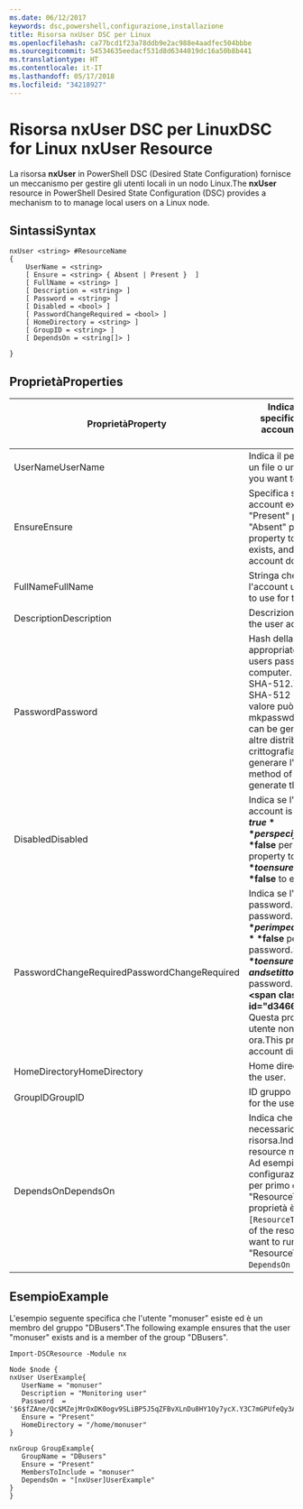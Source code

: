 ```yaml
---
ms.date: 06/12/2017
keywords: dsc,powershell,configurazione,installazione
title: Risorsa nxUser DSC per Linux
ms.openlocfilehash: ca77bcd1f23a78ddb9e2ac988e4aadfec504bbbe
ms.sourcegitcommit: 54534635eedacf531d8d6344019dc16a50b8b441
ms.translationtype: HT
ms.contentlocale: it-IT
ms.lasthandoff: 05/17/2018
ms.locfileid: "34218927"
---
```

# <a name="dsc-for-linux-nxuser-resource"></a><span data-ttu-id="d3466-103">Risorsa nxUser DSC per Linux</span><span class="sxs-lookup"><span data-stu-id="d3466-103">DSC for Linux nxUser Resource</span></span>

<span data-ttu-id="d3466-104">La risorsa **nxUser** in PowerShell DSC (Desired State Configuration) fornisce un meccanismo per gestire gli utenti locali in un nodo Linux.</span><span class="sxs-lookup"><span data-stu-id="d3466-104">The **nxUser** resource in PowerShell Desired State Configuration (DSC) provides a mechanism to to manage local users on a Linux node.</span></span>

## <a name="syntax"></a><span data-ttu-id="d3466-105">Sintassi</span><span class="sxs-lookup"><span data-stu-id="d3466-105">Syntax</span></span>

```
nxUser <string> #ResourceName
{
    UserName = <string>
    [ Ensure = <string> { Absent | Present }  ]
    [ FullName = <string> ]
    [ Description = <string> ]
    [ Password = <string> ]
    [ Disabled = <bool> ]
    [ PasswordChangeRequired = <bool> ]
    [ HomeDirectory = <string> ]
    [ GroupID = <string> ]
    [ DependsOn = <string[]> ]

}
```

## <a name="properties"></a><span data-ttu-id="d3466-106">Proprietà</span><span class="sxs-lookup"><span data-stu-id="d3466-106">Properties</span></span>

|  <span data-ttu-id="d3466-107">Proprietà</span><span class="sxs-lookup"><span data-stu-id="d3466-107">Property</span></span> |  <span data-ttu-id="d3466-108">Indica il nome dell'account per cui si vuole specificare un determinato stato.</span><span class="sxs-lookup"><span data-stu-id="d3466-108">Indicates the account name for which you want to ensure a specific state.</span></span> |
|---|---|
| <span data-ttu-id="d3466-109">UserName</span><span class="sxs-lookup"><span data-stu-id="d3466-109">UserName</span></span>| <span data-ttu-id="d3466-110">Indica il percorso in cui si vuole specificare lo stato di un file o una directory.</span><span class="sxs-lookup"><span data-stu-id="d3466-110">Specifies the location where you want to ensure the state for a file or directory.</span></span>|
| <span data-ttu-id="d3466-111">Ensure</span><span class="sxs-lookup"><span data-stu-id="d3466-111">Ensure</span></span>| <span data-ttu-id="d3466-112">Specifica se l'account esiste.</span><span class="sxs-lookup"><span data-stu-id="d3466-112">Specifies whether the account exists.</span></span> <span data-ttu-id="d3466-113">Impostare questa proprietà su "Present" per specificare che l'account esiste e su "Absent" per specificare che non esiste.</span><span class="sxs-lookup"><span data-stu-id="d3466-113">Set this property to "Present" to ensure that the account exists, and set it to "Absent" to ensure that the account does not exist.</span></span>|
| <span data-ttu-id="d3466-114">FullName</span><span class="sxs-lookup"><span data-stu-id="d3466-114">FullName</span></span>| <span data-ttu-id="d3466-115">Stringa che contiene il nome completo da usare per l'account utente.</span><span class="sxs-lookup"><span data-stu-id="d3466-115">A string that contains the full name to use for the user account.</span></span>|
| <span data-ttu-id="d3466-116">Description</span><span class="sxs-lookup"><span data-stu-id="d3466-116">Description</span></span>| <span data-ttu-id="d3466-117">Descrizione dell'account utente.</span><span class="sxs-lookup"><span data-stu-id="d3466-117">The description for the user account.</span></span>|
| <span data-ttu-id="d3466-118">Password</span><span class="sxs-lookup"><span data-stu-id="d3466-118">Password</span></span>| <span data-ttu-id="d3466-119">Hash della password dell'utente nel formato appropriato per il computer Linux.</span><span class="sxs-lookup"><span data-stu-id="d3466-119">The hash of the users password in the appropriate form for the Linux computer.</span></span> <span data-ttu-id="d3466-120">In genere, è un hash salt SHA-256 o SHA-512.</span><span class="sxs-lookup"><span data-stu-id="d3466-120">Typically, this is a salted SHA-256, or SHA-512 hash.</span></span> <span data-ttu-id="d3466-121">In Debian e Ubuntu Linux, questo valore può essere generato con il comando mkpasswd.</span><span class="sxs-lookup"><span data-stu-id="d3466-121">On Debian and Ubuntu Linux, this value can be generated with the mkpasswd command.</span></span> <span data-ttu-id="d3466-122">Per altre distribuzioni Linux, è possibile usare il metodo di crittografia della libreria Crypt di Python per generare l'hash.</span><span class="sxs-lookup"><span data-stu-id="d3466-122">For other Linux distros, the crypt method of Python’s Crypt library can be used to generate the hash.</span></span>|
| <span data-ttu-id="d3466-123">Disabled</span><span class="sxs-lookup"><span data-stu-id="d3466-123">Disabled</span></span>| <span data-ttu-id="d3466-124">Indica se l'account è abilitato.</span><span class="sxs-lookup"><span data-stu-id="d3466-124">Indicates whether the account is enabled.</span></span> <span data-ttu-id="d3466-125">Impostare questa proprietà su **$true** per specificare che l'account è disabilitato e su **$false** per specificare che è abilitato.</span><span class="sxs-lookup"><span data-stu-id="d3466-125">Set this property to **$true** to ensure that this account is disabled, and set it to **$false** to ensure that it is enabled.</span></span>|
| <span data-ttu-id="d3466-126">PasswordChangeRequired</span><span class="sxs-lookup"><span data-stu-id="d3466-126">PasswordChangeRequired</span></span>| <span data-ttu-id="d3466-127">Indica se l'utente può modificare la password.</span><span class="sxs-lookup"><span data-stu-id="d3466-127">Indicates whether the user can change the password.</span></span> <span data-ttu-id="d3466-128">Impostare questa proprietà su **$true** per impedire all'utente di modificare la password e su **$false** per consentire all'utente di modificare la password.</span><span class="sxs-lookup"><span data-stu-id="d3466-128">Set this property to **$true** to ensure that the user cannot change the password, and set it to **$false** to allow the user to change the password.</span></span> <span data-ttu-id="d3466-129">Il valore predefinito è **$false**.</span><span class="sxs-lookup"><span data-stu-id="d3466-129">The default value is **$false**.</span></span> <span data-ttu-id="d3466-130">Questa proprietà viene valutata solo se l'account utente non esisteva in precedenza e viene creato ora.</span><span class="sxs-lookup"><span data-stu-id="d3466-130">This property is only evaluated if the user account did not exist previously and is being created.</span></span>|
| <span data-ttu-id="d3466-131">HomeDirectory</span><span class="sxs-lookup"><span data-stu-id="d3466-131">HomeDirectory</span></span>| <span data-ttu-id="d3466-132">Home directory per l'utente.</span><span class="sxs-lookup"><span data-stu-id="d3466-132">The home directory for the user.</span></span>|
| <span data-ttu-id="d3466-133">GroupID</span><span class="sxs-lookup"><span data-stu-id="d3466-133">GroupID</span></span>| <span data-ttu-id="d3466-134">ID gruppo primario per l'utente.</span><span class="sxs-lookup"><span data-stu-id="d3466-134">The primary group ID for the user.</span></span>|
| <span data-ttu-id="d3466-135">DependsOn</span><span class="sxs-lookup"><span data-stu-id="d3466-135">DependsOn</span></span> | <span data-ttu-id="d3466-136">Indica che prima di configurare la risorsa è necessario eseguire la configurazione di un'altra risorsa.</span><span class="sxs-lookup"><span data-stu-id="d3466-136">Indicates that the configuration of another resource must run before this resource is configured.</span></span> <span data-ttu-id="d3466-137">Ad esempio, se l'ID del blocco script di configurazione della risorsa che si vuole eseguire per primo è "ResourceName" e il tipo è "ResourceType", la sintassi per usare questa proprietà è `DependsOn = "[ResourceType]ResourceName"`.</span><span class="sxs-lookup"><span data-stu-id="d3466-137">For example, if the ID of the resource configuration script block that you want to run first is "ResourceName" and its type is "ResourceType", the syntax for using this property is `DependsOn = "[ResourceType]ResourceName"`.</span></span>|

## <a name="example"></a><span data-ttu-id="d3466-138">Esempio</span><span class="sxs-lookup"><span data-stu-id="d3466-138">Example</span></span>

<span data-ttu-id="d3466-139">L'esempio seguente specifica che l'utente "monuser" esiste ed è un membro del gruppo "DBusers".</span><span class="sxs-lookup"><span data-stu-id="d3466-139">The following example ensures that the user "monuser" exists and is a member of the group "DBusers".</span></span>

```
Import-DSCResource -Module nx

Node $node {
nxUser UserExample{
   UserName = "monuser"
   Description = "Monitoring user"
   Password  =    '$6$fZAne/Qc$MZejMrOxDK0ogv9SLiBP5J5qZFBvXLnDu8HY1Oy7ycX.Y3C7mGPUfeQy3A82ev3zIabhDQnj2ayeuGn02CqE/0'
   Ensure = "Present"
   HomeDirectory = "/home/monuser"
}

nxGroup GroupExample{
   GroupName = "DBusers"
   Ensure = "Present"
   MembersToInclude = "monuser"
   DependsOn = "[nxUser]UserExample"
}
}
```